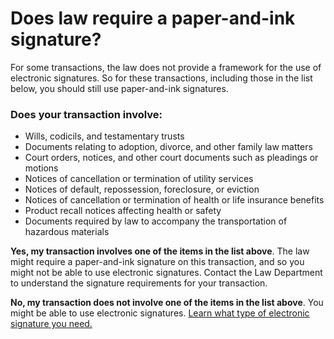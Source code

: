 # Does law require a paper-and-ink signature?

For some transactions, the law does not provide a framework for the use of electronic signatures. So for these transactions, including those in the list below, you should still use paper-and-ink signatures.

### Does your transaction involve:

* Wills, codicils, and testamentary trusts 
* Documents relating to adoption, divorce, and other family law matters 
* Court orders, notices, and other court documents such as pleadings or motions 
* Notices of cancellation or termination of utility services 
* Notices of default, repossession, foreclosure, or eviction 
* Notices of cancellation or termination of health or life insurance benefits 
* Product recall notices affecting health or safety 
* Documents required by law to accompany the transportation of hazardous materials 

**Yes, my transaction involves one of the items in the list above**. The law might require a paper-and-ink signature on this transaction, and so you might not be able to use electronic signatures. Contact the Law Department to understand the signature requirements for your transaction.

**No, my transaction does not involve one of the items in the list above**. You might be able to use electronic signatures. [Learn what type of electronic signature you need. ](which-type-of-electronic-signature-do-you-need.md)

